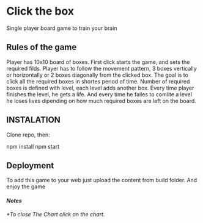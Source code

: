 <h1>Click the box</h1>

Single player board game to train your brain

<h2>Rules of the game</h2>

Player has 10x10 board of boxes. First click starts the game, and sets the required filds. Player has to follow the movement pattern, 3 boxes vertically or  horizontally or 2 boxes diagonally from the clicked box. The goal is to click all the required boxes in shortes period of time. Number of required boxes is defined with level, each level adds another box. Every time player finishes the level, he gets a life. And every time he failes to comlite a level he loses lives dipending on how much required boxes are left on the board. 

<h2>INSTALATION</h2>

Clone repo, then:

npm install
npm start

<h2>Deployment</h2>

To add this game to your web just upload the content from build folder. And enjoy the game


<h4><em>Notes</em></h4>
<em>*To close The Chart click on the chart.</em>

